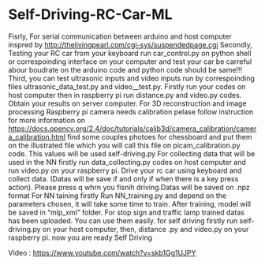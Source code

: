 # Self-Driving-RC-Car-ML

Fisrly, For serial communication between arduino and host computer inspred by http://thelivingpearl.com/cgi-sys/suspendedpage.cgi
Secondly, Testing your RC car from your keyboard run car_control.py on python shell or correspoinding interface on your computer and test your car be carreful abour boudrate on the arduino code and python code should be same!!!
Third, you can test ultrasonic inputs and video inputs run  by correspoinding files ultrasonic_data_test.py and video__test.py. Firstly run your codes on host computer then  in  raspberry pi run distance.py and video.py codes. Obtain your results on server computer.
For 3D reconstruction and image processing Raspberry pi camera needs calibration pelase follow instruction  for  more information on https://docs.opencv.org/2.4/doc/tutorials/calib3d/camera_calibration/camera_calibration.html find some couples photoes for chessboard and put them on the illustrated file which you will call this file on picam_calibration.py code. This values will be used  self-driving.py 
For collecting data that will be used in the NN firstly run data_collecting.py codes on host computer and run video.py on your raspberry pi. Drive your rc car using keyboard and collect data. (Datas will be save if and only if when there is a key press action). Please press q whrn you fisnih driving.Datas will be saved on .npz format 
For NN taining firstly Run NN_training.py and  depend on the parameters chosen, it will take some time to train. After training, model will be saved in “mlp_xml” folder. 
For stop sign and traffic lamp trained datas has been uploaded. You can use them easily. 
for self driving firstly run self-driving.py on your host computer, then, distance .py and video.py on your raspberry pi. now you are ready Self Driving 


Video : https://www.youtube.com/watch?v=skb1Gg1UJPY
